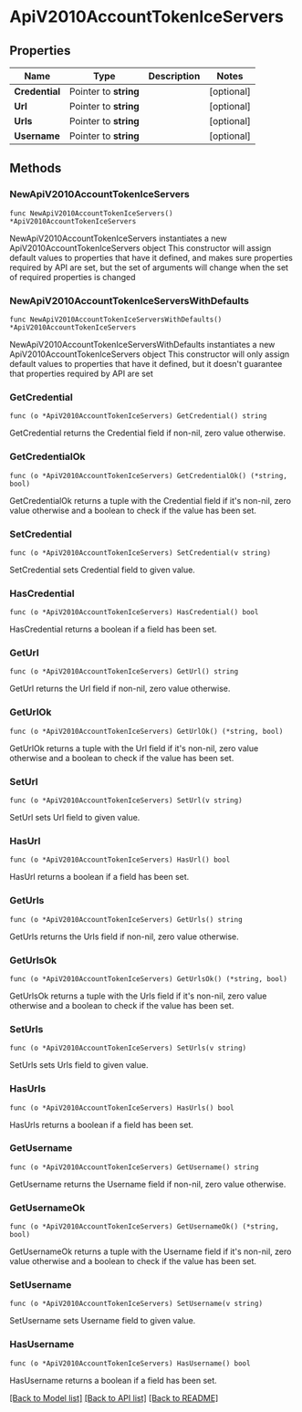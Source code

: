 # ApiV2010AccountTokenIceServers

## Properties

Name | Type | Description | Notes
------------ | ------------- | ------------- | -------------
**Credential** | Pointer to **string** |  | [optional] 
**Url** | Pointer to **string** |  | [optional] 
**Urls** | Pointer to **string** |  | [optional] 
**Username** | Pointer to **string** |  | [optional] 

## Methods

### NewApiV2010AccountTokenIceServers

`func NewApiV2010AccountTokenIceServers() *ApiV2010AccountTokenIceServers`

NewApiV2010AccountTokenIceServers instantiates a new ApiV2010AccountTokenIceServers object
This constructor will assign default values to properties that have it defined,
and makes sure properties required by API are set, but the set of arguments
will change when the set of required properties is changed

### NewApiV2010AccountTokenIceServersWithDefaults

`func NewApiV2010AccountTokenIceServersWithDefaults() *ApiV2010AccountTokenIceServers`

NewApiV2010AccountTokenIceServersWithDefaults instantiates a new ApiV2010AccountTokenIceServers object
This constructor will only assign default values to properties that have it defined,
but it doesn't guarantee that properties required by API are set

### GetCredential

`func (o *ApiV2010AccountTokenIceServers) GetCredential() string`

GetCredential returns the Credential field if non-nil, zero value otherwise.

### GetCredentialOk

`func (o *ApiV2010AccountTokenIceServers) GetCredentialOk() (*string, bool)`

GetCredentialOk returns a tuple with the Credential field if it's non-nil, zero value otherwise
and a boolean to check if the value has been set.

### SetCredential

`func (o *ApiV2010AccountTokenIceServers) SetCredential(v string)`

SetCredential sets Credential field to given value.

### HasCredential

`func (o *ApiV2010AccountTokenIceServers) HasCredential() bool`

HasCredential returns a boolean if a field has been set.

### GetUrl

`func (o *ApiV2010AccountTokenIceServers) GetUrl() string`

GetUrl returns the Url field if non-nil, zero value otherwise.

### GetUrlOk

`func (o *ApiV2010AccountTokenIceServers) GetUrlOk() (*string, bool)`

GetUrlOk returns a tuple with the Url field if it's non-nil, zero value otherwise
and a boolean to check if the value has been set.

### SetUrl

`func (o *ApiV2010AccountTokenIceServers) SetUrl(v string)`

SetUrl sets Url field to given value.

### HasUrl

`func (o *ApiV2010AccountTokenIceServers) HasUrl() bool`

HasUrl returns a boolean if a field has been set.

### GetUrls

`func (o *ApiV2010AccountTokenIceServers) GetUrls() string`

GetUrls returns the Urls field if non-nil, zero value otherwise.

### GetUrlsOk

`func (o *ApiV2010AccountTokenIceServers) GetUrlsOk() (*string, bool)`

GetUrlsOk returns a tuple with the Urls field if it's non-nil, zero value otherwise
and a boolean to check if the value has been set.

### SetUrls

`func (o *ApiV2010AccountTokenIceServers) SetUrls(v string)`

SetUrls sets Urls field to given value.

### HasUrls

`func (o *ApiV2010AccountTokenIceServers) HasUrls() bool`

HasUrls returns a boolean if a field has been set.

### GetUsername

`func (o *ApiV2010AccountTokenIceServers) GetUsername() string`

GetUsername returns the Username field if non-nil, zero value otherwise.

### GetUsernameOk

`func (o *ApiV2010AccountTokenIceServers) GetUsernameOk() (*string, bool)`

GetUsernameOk returns a tuple with the Username field if it's non-nil, zero value otherwise
and a boolean to check if the value has been set.

### SetUsername

`func (o *ApiV2010AccountTokenIceServers) SetUsername(v string)`

SetUsername sets Username field to given value.

### HasUsername

`func (o *ApiV2010AccountTokenIceServers) HasUsername() bool`

HasUsername returns a boolean if a field has been set.


[[Back to Model list]](../README.md#documentation-for-models) [[Back to API list]](../README.md#documentation-for-api-endpoints) [[Back to README]](../README.md)


